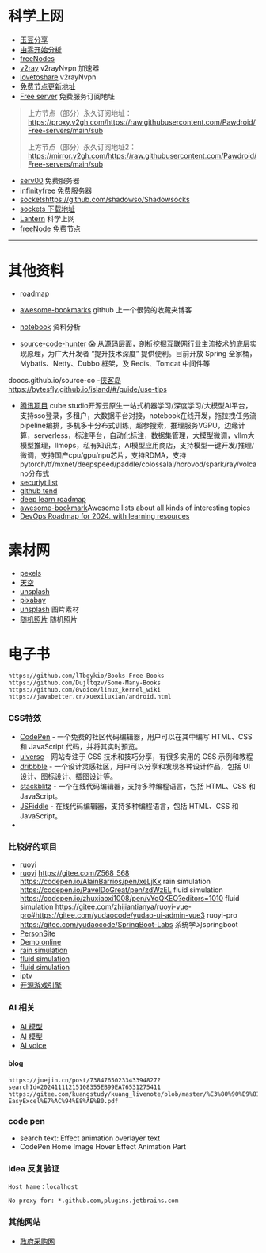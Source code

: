 # 科学上网
- [玉豆分享](https://www.yudou66.com/)
- [由零开始分析](https://blues2022.blogspot.com/)
- [freeNodes](https://github.com/Barabama/FreeNodes)
- [v2ray](https://github.com/githubvpn007/v2rayNvpn) v2rayNvpn 加速器
- [lovetoshare](https://lovetoshare.top/archives/5.html) v2rayNvpn
- [免费节点更新地址](https://github.com/Barabama/FreeNodes?tab=readme-ov-file) 
- [Free server](https://github.com/Pawdroid/Free-servers) 免费服务订阅地址
>上方节点（部分）永久订阅地址：https://proxy.v2gh.com/https://raw.githubusercontent.com/Pawdroid/Free-servers/main/sub
>
>上方节点（部分）永久订阅地址2：https://mirror.v2gh.com/https://raw.githubusercontent.com/Pawdroid/Free-servers/main/sub
- [serv00](https://www.serv00.com/offer) 免费服务器
- [infinityfree](https://dash.infinityfree.com/accounts/if0_37076589/) 免费服务器
- [sockets](https://github.com/shadowso/Shadowsocks)https://github.com/shadowso/Shadowsocks
- [sockets 下载地址](https://rixiacloud.github.io/blog/downloads.html)
- [Lantern](https://github.com/getlantern/download) 科学上网
- [freeNode](https://www.gaofumei.net/) 免费节点
---

# 其他资料
- [roadmap](https://roadmap.sh/ai/explore)

- [awesome-bookmarks](https://panjiachen.github.io/awesome-bookmarks/repository/#%E5%89%8D%E7%AB%AF%E5%B8%B8%E7%94%A8)  github 上一个很赞的收藏夹博客
- [notebook](https://notebook.js.org/#/README) 资料分析
- [source-code-hunter](https://github.com/doocs/source-code-hunter) 😱 从源码层面，剖析挖掘互联网行业主流技术的底层实现原理，为广大开发者 “提升技术深度” 提供便利。目前开放 Spring 全家桶，Mybatis、Netty、Dubbo 框架，及 Redis、Tomcat 中间件等

doocs.github.io/source-co
-[侠客岛](https://bytesfly.github.io/island/#/guide/use-tips)https://bytesfly.github.io/island/#/guide/use-tips

- [腾讯项目](https://github.com/tencentmusic/cube-studio) cube studio开源云原生一站式机器学习/深度学习/大模型AI平台，支持sso登录，多租户，大数据平台对接，notebook在线开发，拖拉拽任务流pipeline编排，多机多卡分布式训练，超参搜索，推理服务VGPU，边缘计算，serverless，标注平台，自动化标注，数据集管理，大模型微调，vllm大模型推理，llmops，私有知识库，AI模型应用商店，支持模型一键开发/推理/微调，支持国产cpu/gpu/npu芯片，支持RDMA，支持pytorch/tf/mxnet/deepspeed/paddle/colossalai/horovod/spark/ray/volcano分布式
- [securiyt list](https://security-list.js.org/#/README)
- [github tend](https://github.com/trending?since=monthly)
- [deep learn roadmap](https://github.com/floodsung/Deep-Learning-Papers-Reading-Roadmap)
- [awesome-bookmark](https://github.com/sindresorhus/awesome)Awesome lists about all kinds of interesting topics
- [DevOps Roadmap for 2024. with learning resources](https://github.com/milanm/DevOps-Roadmap?tab=readme-ov-file#3-learn-linux--scripting)

# 素材网
- [pexels](https://www.pexels.com/zh-CN/license/)
- [天空](https://pixabay.com/zh/images/search/%E5%A4%A9%E7%A9%BA%E8%83%8C%E6%99%AF/)
- [unsplash](https://unsplash.com/)
- [pixabay](https://pixabay.com/)
- [unsplash](https://unsplash.com/) 图片素材
- [随机照片](https://picsum.photos/) 随机照片


# 电子书
    https://github.com/lTbgykio/Books-Free-Books
    https://github.com/Dujltqzv/Some-Many-Books
    https://github.com/0voice/linux_kernel_wiki
    https://javabetter.cn/xuexiluxian/android.html

### CSS特效
  - [CodePen](https://codepen.io/) - 一个免费的社区代码编辑器，用户可以在其中编写 HTML、CSS 和 JavaScript 代码，并将其实时预览。
  - [uiverse](https://uiverse.io/) - 网站专注于 CSS 技术和技巧分享，有很多实用的 CSS 示例和教程
  - [dribbble](https://dribbble.com/) - 一个设计灵感社区，用户可以分享和发现各种设计作品，包括 UI 设计、图标设计、插图设计等。
  - [stackblitz](https://stackblitz.com/) - 一个在线代码编辑器，支持多种编程语言，包括 HTML、CSS 和 JavaScript。
  - [JSFiddle](https://jsfiddle.net/) - 在线代码编辑器，支持多种编程语言，包括 HTML、CSS 和 JavaScript。
  - 
### 比较好的项目
  - [ruoyi](https://gitee.com/y_project/RuoYi-Vue)
  - [ruoyi](https://doc.iocoder.cn/intro/)
  https://gitee.com/Z568_568
  https://codepen.io/AlainBarrios/pen/xeLjKx   rain simulation
  https://codepen.io/PavelDoGreat/pen/zdWzEL  fluid simulation
  https://codepen.io/zhuxiaoxi1008/pen/vYoQKEO?editors=1010  fluid simulation
  https://gitee.com/zhijiantianya/ruoyi-vue-pro#https://gitee.com/yudaocode/yudao-ui-admin-vue3 ruoyi-pro
  https://gitee.com/yudaocode/SpringBoot-Labs 系统学习springboot
  - [PersonSite](https://gitee.com/Z568_568) 
  - [Demo online](https://www.zhouyi.run/)
  - [rain simulation](https://codepen.io/AlainBarrios/pen/xeLjKx)     
  - [fluid simulation](https://codepen.io/PavelDoGreat/pen/zdWzEL)  
  - [fluid simulation](https://codepen.io/zhuxiaoxi1008/pen/vYoQKEO?editors=1010)  
  - [iptv](https://github.com/iptv-org/iptv?utm_source=gold_browser_extension)
  - [开源游戏引擎](https://github.com/4ian/GDevelop)

### AI 相关
  - [AI 模型](https://github.com/CompVis/stable-diffusion)
  - [AI 模型](https://github.com/CompVis/taming-transformers)
  - [AI voice](https://github.com/topics/cosyvoice)


#### blog
    https://juejin.cn/post/7384765023343394827?searchId=20241111215108355EB99EA76531275411
    https://gitee.com/kuangstudy/kuang_livenote/blob/master/%E3%80%90%E9%81%87%E8%A7%81%E7%8B%82%E7%A5%9E%E8%AF%B4%E3%80%91POI%E8%A7%86%E9%A2%91%E7%AC%94%E8%AE%B0/POI-EasyExcel%E7%AC%94%E8%AE%B0.pdf



### code pen
- search text: Effect animation overlayer text
- CodePen Home
Image Hover Effect Animation Part

### idea 反复验证
```
Host Name：localhost

No proxy for: *.github.com,plugins.jetbrains.com
```

### 其他网站
- [政府采购网](https://www.ccgp.gov.cn/)
